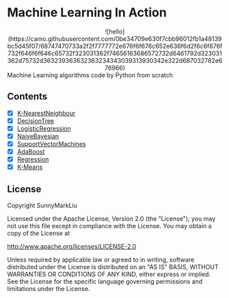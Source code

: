 # Machine Learning In Action
<center>
![hello](https://camo.githubusercontent.com/0be34709e630f7cbb96012fb1a48139bc5d45f07/68747470733a2f2f7777772e676f6f676c652e636f6d2f6c6f676f732f646f6f646c65732f323031362f74656163686572732d6461792d323031362d75732d363239363632363234343039313930342e322d687032782e676966)
</center>
Machine Learning algorithms code by Python from scratch

## Contents
* [x] [K-NearestNeighbour](https://github.com/SunnyMarkLiu/Machine_Learning_In_Action_Algorithms/tree/master/K-NearestNeighbour)
* [x] [DecisionTree](https://github.com/SunnyMarkLiu/Machine_Learning_In_Action_Algorithms/tree/master/DecisionTree)
* [x] [LogisticRegression](https://github.com/SunnyMarkLiu/Machine_Learning_In_Action_Algorithms/tree/master/LogisticRegression)
* [x] [NaiveBayesian](https://github.com/SunnyMarkLiu/Machine_Learning_In_Action_Algorithms/tree/master/NaiveBayesian)
* [x] [SupportVectorMachines](https://github.com/SunnyMarkLiu/Machine_Learning_In_Action_Algorithms/tree/master/SupportVectorMachines)
* [x] [AdaBoost](https://github.com/SunnyMarkLiu/Machine_Learning_In_Action_Algorithms/tree/master/AdaBoost)
* [x] [Regression](https://github.com/SunnyMarkLiu/Machine_Learning_In_Action_Algorithms/tree/master/Regression)
* [x] [K-Means](https://github.com/SunnyMarkLiu/Machine_Learning_In_Action_Algorithms/tree/master/K-Means)

## License
Copyright SunnyMarkLiu

Licensed under the Apache License, Version 2.0 (the "License");
you may not use this file except in compliance with the License.
You may obtain a copy of the License at

http://www.apache.org/licenses/LICENSE-2.0

Unless required by applicable law or agreed to in writing, software
distributed under the License is distributed on an "AS IS" BASIS,
WITHOUT WARRANTIES OR CONDITIONS OF ANY KIND, either express or implied.
See the License for the specific language governing permissions and
limitations under the License.
